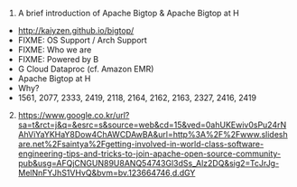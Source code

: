 1. A brief introduction of Apache Bigtop & Apache Bigtop at H
- http://kaiyzen.github.io/bigtop/
- FIXME: OS Support / Arch Support
- FIXME: Who we are
- FIXME: Powered by B
 - G Cloud Dataproc (cf. Amazon EMR)
- Apache Bigtop at H
 - Why?
 - 1561, 2077, 2333, 2419, 2118, 2164, 2162, 2163, 2327, 2416, 2419

2. https://www.google.co.kr/url?sa=t&rct=j&q=&esrc=s&source=web&cd=15&ved=0ahUKEwiv0sPu24rNAhViYaYKHaY8Dow4ChAWCDAwBA&url=http%3A%2F%2Fwww.slideshare.net%2Fsaintya%2Fgetting-involved-in-world-class-software-engineering-tips-and-tricks-to-join-apache-open-source-community-pub&usg=AFQjCNGUN89U8ANQ54743Gl3dSs_Alz2DQ&sig2=TcJrJg-MelNnFYJhS1VHvQ&bvm=bv.123664746,d.dGY

